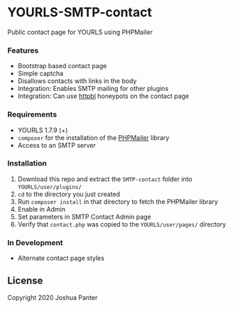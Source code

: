 # YOURLS-SMTP-contact
Public contact page for YOURLS using PHPMailer

### Features
- Bootstrap based contact page
- Simple captcha
- Disallows contacts with links in the body
- Integration: Enables SMTP mailing for other plugins
- Integration: Can use [httpbl](https://github.com/joshp23/YOURLS-httpBL) honeypots on the contact page

### Requirements
- YOURLS 1.7.9 (+)
- `composer` for the installation of the [PHPMailer](https://github.com/PHPMailer/PHPMailer) library
- Access to an SMTP server

### Installation
1. Download this repo and extract the `SMTP-contact` folder into `YOURLS/user/plugins/`
2. `cd` to the directory you just created
3. Run `composer install` in that directory to fetch the PHPMailer library
4. Enable in Admin 
5. Set parameters in SMTP Contact Admin page
6. Verify that `contact.php` was copied to the `YOURLS/user/pages/` directory

### In Development
- Alternate contact page styles

License
-------
Copyright 2020 Joshua Panter 
